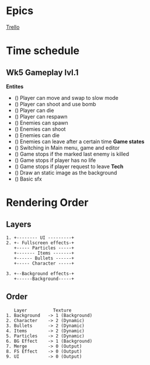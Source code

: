 
# Epics
[Trello](https://trello.com/b/d367iSaP/untitled-and-will-be-titled-shooter-game)
# Time schedule

## Wk5 Gameplay lvl.1
**Entites**
* () Player can move and swap to slow mode
* () Player can shoot and use bomb
* () Player can die
* () Player can respawn
* () Enemies can spawn
* () Enemies can shoot
* () Enemies can die
* () Enemies can leave after a certain time
**Game states**
* () Switching in Main menu, game and editor
* () Game stops if the marked last enemy is killed
* () Game stops if player has no life
* () Game stops if player request to leave
**Tech**
* () Draw an static image as the background
* () Basic sfx
# Rendering Order

## Layers
```
1. +-------- UI ---------+
2. +- Fullscreen effects-+
   +----- Particles -----+
   +------- Items -------+
   +------ Bullets ------+
   +----- Character -----+

3. +--Background effects-+
   +------Background-----+
```

## Order
```
   Layer          Texture
1. Background   -> 1 (Background)
2. Character    -> 2 (Dynamic)
3. Bullets      -> 2 (Dynamic)
4. Items        -> 2 (Dynamic)
5. Particles    -> 2 (Dynamic)
6. BG Effect    -> 1 (Background)
7. Merge        -> 0 (Output)
8. FS Effect    -> 0 (Output)
9. UI           -> 0 (Output)
```

